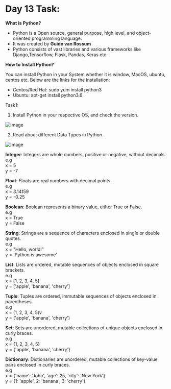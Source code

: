 # Day 13 Task:

**What is Python?**

- Python is a Open source, general purpose, high level, and object-oriented programming language.
- It was created by **Guido van Rossum**
- Python consists of vast libraries and various frameworks like Django,Tensorflow, Flask, Pandas, Keras etc.


**How to Install Python?**

You can install Python in your System whether it is window, MacOS, ubuntu, centos etc. Below are the links for the installation:
- Centos/Red Hat: sudo yum install python3
- Ubuntu: apt-get install python3.6  

Task1:
1. Install Python in your respective OS, and check the version.
   
  ![image](https://user-images.githubusercontent.com/83691101/225382613-eaef7e2f-ee65-4060-98b2-3c9410425c9b.png)

2.  Read about different Data Types in Python.

![image](https://user-images.githubusercontent.com/83691101/225383758-e5a29a4c-b718-47ab-a012-215597ebfd2d.png)

**Integer**: Integers are whole numbers, positive or negative, without decimals.<br>
e.g  <br>
x = 5<br>
y = -7 <br>

**Float**: Floats are real numbers with decimal points.<br>
e.g <br>
x = 3.14159 <br>
y = -0.25<br>

**Boolean**: Boolean represents a binary value, either True or False.<br>
e.g<br>
x = True<br>
y = False<br>

**String**: Strings are a sequence of characters enclosed in single or double quotes.<br>
e.g<br>
x = "Hello, world!"<br>
y = 'Python is awesome'<br>

**List**: Lists are ordered, mutable sequences of objects enclosed in square brackets.<br>
e.g<br>
x = [1, 2, 3, 4, 5]<br>
y = ['apple', 'banana', 'cherry']<br>

**Tuple**: Tuples are ordered, immutable sequences of objects enclosed in parentheses.<br>
e.g<br>
x = (1, 2, 3, 4, 5)v<br>
y = ('apple', 'banana', 'cherry')<br>

**Set**: Sets are unordered, mutable collections of unique objects enclosed in curly braces.<br>
e.g<br>
x = {1, 2, 3, 4, 5}<br>
y = {'apple', 'banana', 'cherry'}<br>

**Dictionary**: Dictionaries are unordered, mutable collections of key-value pairs enclosed in curly braces.<br>
e.g<br>
x = {'name': 'John', 'age': 25, 'city': 'New York'}<br>
y = {1: 'apple', 2: 'banana', 3: 'cherry'}<br>
